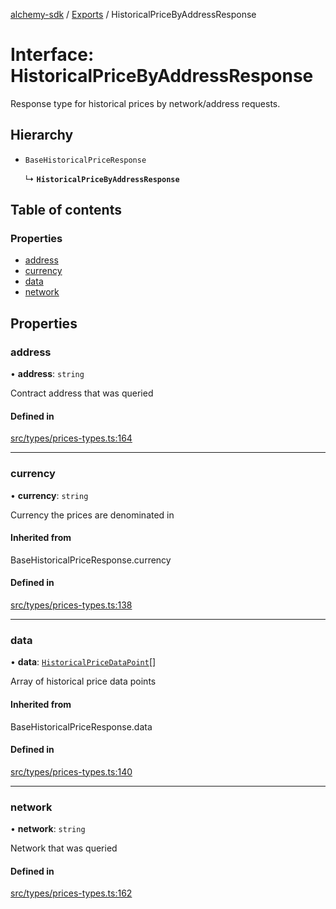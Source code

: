 [alchemy-sdk](../README.md) / [Exports](../modules.md) / HistoricalPriceByAddressResponse

# Interface: HistoricalPriceByAddressResponse

Response type for historical prices by network/address requests.

## Hierarchy

- `BaseHistoricalPriceResponse`

  ↳ **`HistoricalPriceByAddressResponse`**

## Table of contents

### Properties

- [address](HistoricalPriceByAddressResponse.md#address)
- [currency](HistoricalPriceByAddressResponse.md#currency)
- [data](HistoricalPriceByAddressResponse.md#data)
- [network](HistoricalPriceByAddressResponse.md#network)

## Properties

### address

• **address**: `string`

Contract address that was queried

#### Defined in

[src/types/prices-types.ts:164](https://github.com/alchemyplatform/alchemy-sdk-js/blob/44aa50c/src/types/prices-types.ts#L164)

___

### currency

• **currency**: `string`

Currency the prices are denominated in

#### Inherited from

BaseHistoricalPriceResponse.currency

#### Defined in

[src/types/prices-types.ts:138](https://github.com/alchemyplatform/alchemy-sdk-js/blob/44aa50c/src/types/prices-types.ts#L138)

___

### data

• **data**: [`HistoricalPriceDataPoint`](HistoricalPriceDataPoint.md)[]

Array of historical price data points

#### Inherited from

BaseHistoricalPriceResponse.data

#### Defined in

[src/types/prices-types.ts:140](https://github.com/alchemyplatform/alchemy-sdk-js/blob/44aa50c/src/types/prices-types.ts#L140)

___

### network

• **network**: `string`

Network that was queried

#### Defined in

[src/types/prices-types.ts:162](https://github.com/alchemyplatform/alchemy-sdk-js/blob/44aa50c/src/types/prices-types.ts#L162)
